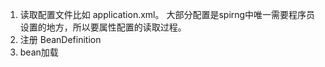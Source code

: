 1. 读取配置文件比如 application.xml。 大部分配置是spirng中唯一需要程序员设置的地方，所以要属性配置的读取过程。 
2. 注册 BeanDefinition
3. bean加载
